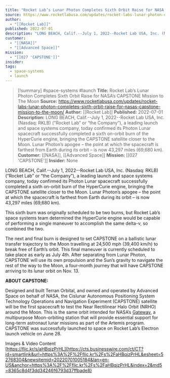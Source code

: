 ```yaml
---
title: "Rocket Lab’s Lunar Photon Completes Sixth Orbit Raise for NASA’s CAPSTONE Mission to The Moon "
source: https://www.rocketlabusa.com/updates/rocket-labs-lunar-photon-completes-sixth-orbit-raise-for-nasas-capstone-mission-to-the-moon/
author:
  - "[[Rocket Lab]]"
published: 2022-07-01
description: "LONG BEACH, Calif.--July 1, 2022--Rocket Lab USA, Inc. (Nasdaq: RKLB) (“Rocket Lab” or “the Company”), a leading launch and space systems company, today confirmed its Photon Lunar spacecraft successfully completed a sixth on-orbit burn of the HyperCurie engine, bringing the CAPSTONE satellite closer to the Moon. Lunar Photon’s apogee – the point at which the spacecraft is farthest from Earth during its orbit – is now 43,297 miles (69,680 km)."
customer:
  - "[[NASA]]"
  - "[[Advanced Space]]"
mission:
  - "[[027 'CAPSTONE']]"
insider: 
tags:
  - space-systems
  - launch
---
```

>[!summary]
#space-systems #launch
**Title:** Rocket Lab’s Lunar Photon Completes Sixth Orbit Raise for NASA’s CAPSTONE Mission to The Moon 
**Source:** https://www.rocketlabusa.com/updates/rocket-labs-lunar-photon-completes-sixth-orbit-raise-for-nasas-capstone-mission-to-the-moon/
**Author:** [[Rocket Lab]]
**Published:** 2022-07-01
**Description:** LONG BEACH, Calif.--July 1, 2022--Rocket Lab USA, Inc. (Nasdaq: RKLB) (“Rocket Lab” or “the Company”), a leading launch and space systems company, today confirmed its Photon Lunar spacecraft successfully completed a sixth on-orbit burn of the HyperCurie engine, bringing the CAPSTONE satellite closer to the Moon. Lunar Photon’s apogee – the point at which the spacecraft is farthest from Earth during its orbit – is now 43,297 miles (69,680 km).
**Customer:** [[NASA]], [[Advanced Space]]
**Mission:** [[027 'CAPSTONE']]
**Insider:** None

LONG BEACH, Calif.--July 1, 2022--Rocket Lab USA, Inc. (Nasdaq: RKLB) (“Rocket Lab” or “the Company”), a leading launch and space systems company, today confirmed its Photon Lunar spacecraft successfully completed a sixth on-orbit burn of the HyperCurie engine, bringing the CAPSTONE satellite closer to the Moon. Lunar Photon’s apogee – the point at which the spacecraft is farthest from Earth during its orbit – is now 43,297 miles (69,680 km).

This sixth burn was originally scheduled to be two burns, but Rocket Lab’s space systems team determined the HyperCurie engine would be capable of performing a single maneuver to accomplish the same delta-v, so combined the two.

The next and final burn is designed to set CAPSTONE on a ballistic lunar transfer trajectory to the Moon travelling at 24,500 mph (39,400 km/h) to break free of Earth’s orbit. This final maneuver is currently scheduled to take place as early as July 4th. After separating from Lunar Photon, CAPSTONE will use its own propulsion and the Sun’s gravity to navigate the rest of the way to the Moon, a four-month journey that will have CAPSTONE arriving to its lunar orbit on Nov. 13.

**ABOUT CAPSTONE:**

Designed and built Terran Orbital, and owned and operated by Advanced Space on behalf of NASA, the Cislunar Autonomous Positioning System Technology Operations and Navigation Experiment (CAPSTONE) satellite will be the first spacecraft to test the Near Rectilinear Halo Orbit (NRHO) around the Moon. This is the same orbit intended for NASA’s [Gateway](https://cts.businesswire.com/ct/CT?id=smartlink&url=https%3A%2F%2Fwww.nasa.gov%2Fgateway&esheet=52768304&newsitemid=20220701005184&lan=en-US&anchor=Gateway&index=1&md5=087510c7264f1e075108b8b8ce44bcfd), a multipurpose Moon-orbiting station that will provide essential support for long-term astronaut lunar missions as part of the Artemis program. CAPSTONE was successfully launched to space on Rocket Lab’s Electron launch vehicle on June 28.

Images & Video Content  
[https://flic.kr/s/aHBqjzPrHL](https://cts.businesswire.com/ct/CT?id=smartlink&url=https%3A%2F%2Fflic.kr%2Fs%2FaHBqjzPrHL&esheet=52768304&newsitemid=20220701005184&lan=en-US&anchor=https%3A%2F%2Fflic.kr%2Fs%2FaHBqjzPrHL&index=2&md5=8365c8d4f3dd34246f6793d37ffbade8)